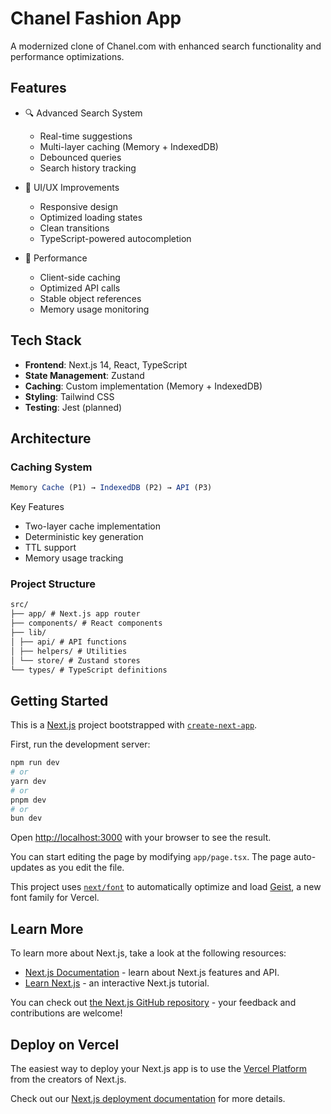 # Chanel Fashion App

A modernized clone of Chanel.com with enhanced search functionality and performance optimizations.

## Features

- 🔍 Advanced Search System

  - Real-time suggestions
  - Multi-layer caching (Memory + IndexedDB)
  - Debounced queries
  - Search history tracking

- 🎨 UI/UX Improvements

  - Responsive design
  - Optimized loading states
  - Clean transitions
  - TypeScript-powered autocompletion

- 🚀 Performance
  - Client-side caching
  - Optimized API calls
  - Stable object references
  - Memory usage monitoring

## Tech Stack

- **Frontend**: Next.js 14, React, TypeScript
- **State Management**: Zustand
- **Caching**: Custom implementation (Memory + IndexedDB)
- **Styling**: Tailwind CSS
- **Testing**: Jest (planned)

## Architecture

### Caching System

```typescript
Memory Cache (P1) → IndexedDB (P2) → API (P3)
```

Key Features

- Two-layer cache implementation
- Deterministic key generation
- TTL support
- Memory usage tracking

### Project Structure

```markdown
src/
├── app/ # Next.js app router
├── components/ # React components
├── lib/
│ ├── api/ # API functions
│ ├── helpers/ # Utilities
│ └── store/ # Zustand stores
└── types/ # TypeScript definitions
```

## Getting Started

This is a [Next.js](https://nextjs.org) project bootstrapped with [`create-next-app`](https://nextjs.org/docs/app/api-reference/cli/create-next-app).

First, run the development server:

```bash
npm run dev
# or
yarn dev
# or
pnpm dev
# or
bun dev
```

Open [http://localhost:3000](http://localhost:3000) with your browser to see the result.

You can start editing the page by modifying `app/page.tsx`. The page auto-updates as you edit the file.

This project uses [`next/font`](https://nextjs.org/docs/app/building-your-application/optimizing/fonts) to automatically optimize and load [Geist](https://vercel.com/font), a new font family for Vercel.

## Learn More

To learn more about Next.js, take a look at the following resources:

- [Next.js Documentation](https://nextjs.org/docs) - learn about Next.js features and API.
- [Learn Next.js](https://nextjs.org/learn) - an interactive Next.js tutorial.

You can check out [the Next.js GitHub repository](https://github.com/vercel/next.js) - your feedback and contributions are welcome!

## Deploy on Vercel

The easiest way to deploy your Next.js app is to use the [Vercel Platform](https://vercel.com/new?utm_medium=default-template&filter=next.js&utm_source=create-next-app&utm_campaign=create-next-app-readme) from the creators of Next.js.

Check out our [Next.js deployment documentation](https://nextjs.org/docs/app/building-your-application/deploying) for more details.
